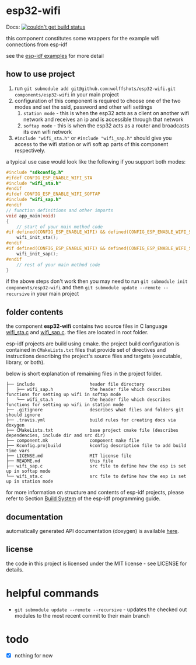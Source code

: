 # esp32-wifi
Docs: [![couldn't get build status](https://api.travis-ci.com/wolffshots/esp32-wifi.svg?branch=main "Current doc build status")](https://wolffshots.github.io/esp32-wifi/index.html)

this component constitutes some wrappers for the example wifi connections from esp-idf

see the [esp-idf examples](https://github.com/espressif/esp-idf/tree/master/examples/wifi/getting_started) for more detail

## how to use project

1. run ```git submodule add git@github.com:wolffshots/esp32-wifi.git components/esp32-wifi``` in your main project
2. configuration of this component is required to choose one of the two modes and set the ssid, password and other wifi settings
    1. `station mode` - this is when the esp32 acts as a client on another wifi network and receives an ip and is accessible through that network
    2. `softap mode` - this is when the esp32 acts as a router and broadcasts its own wifi network
3. `#include "wifi_sta.h"` or `#include "wifi_sap.h"` should give you access to the wifi station or wifi soft ap parts of this component respectively.

a typical use case would look like the following if you support both modes:
```c
#include "sdkconfig.h"
#ifdef CONFIG_ESP_ENABLE_WIFI_STA
#include "wifi_sta.h"
#endif
#ifdef CONFIG_ESP_ENABLE_WIFI_SOFTAP
#include "wifi_sap.h"
#endif
// function definitions and other imports
void app_main(void)
{
    // start of your main method code
#if defined(CONFIG_ESP_ENABLE_WIFI) && defined(CONFIG_ESP_ENABLE_WIFI_STA)
    wifi_init_sta();
#endif
#if defined(CONFIG_ESP_ENABLE_WIFI) && defined(CONFIG_ESP_ENABLE_WIFI_SOFTAP)
    wifi_init_sap();
#endif
    // rest of your main method code
}
```

if the above steps don't work then you may need to run ```git submodule init components/esp32-wifi``` 
and then ```git submodule update --remote --recursive``` in your main project



## folder contents

the component **esp32-wifi** contains two source files in C language [wifi_sta.c](wifi_sta.c) and [wifi_sap.c](wifi_sap.c). the files are located in root folder.

esp-idf projects are build using cmake. the project build configuration is contained in `CMakeLists.txt` files that provide set of directives and instructions describing the project's source files and targets (executable, library, or both). 

below is short explanation of remaining files in the project folder.

```
├── include                     header file directory
│   ├── wifi_sap.h              the header file which describes functions for setting up wifi in softap mode
│   └── wifi_sta.h              the header file which describes functions for setting up wifi in station mode
├── .gitignore                  describes what files and folders git should ignore
├── .travis.yml                 build rules for creating docs via doxygen
├── CMakeLists.txt              base project cmake file (describes dependencies, include dir and src dir)
├── component.mk                component make file
├── Kconfig.projbuild           kconfig description file to add build time vars
├── LICENSE.md                  MIT license file
├── README.md                   this file
├── wifi_sap.c                  src file to define how the esp is set up in softap mode
└── wifi_sta.c                  src file to define how the esp is set up in station mode
```

for more information on structure and contents of esp-idf projects, please refer to Section [Build System](https://docs.espressif.com/projects/esp-idf/en/latest/esp32/api-guides/build-system.html) of the esp-idf programming guide.

## documentation

automatically generated API documentation (doxygen) is available [here](https://wolffshots.github.io/esp32-wifi/index.html).

## license

the code in this project is licensed under the MIT license - see LICENSE for details.

# helpful commands
- ```git submodule update --remote --recursive``` - updates the checked out modules to the most recent commit to their main branch

# todo

 - [x] nothing for now